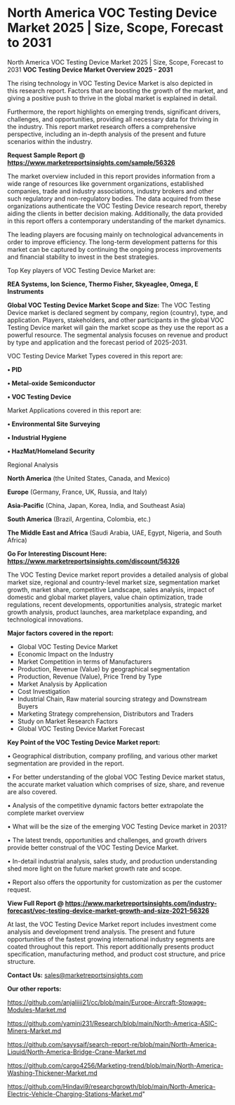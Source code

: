 # North America VOC Testing Device Market 2025 | Size, Scope, Forecast to 2031
North America VOC Testing Device Market 2025 | Size, Scope, Forecast to 2031
<Strong> VOC Testing Device Market Overview 2025 - 2031</strong>

The rising technology in VOC Testing Device Market is also depicted in this research report. Factors that are boosting the growth of the market, and giving a positive push to thrive in the global market is explained in detail.

Furthermore, the report highlights on emerging trends, significant drivers, challenges, and opportunities, providing all necessary data for thriving in the industry. This report market research offers a comprehensive perspective, including an in-depth analysis of the present and future scenarios within the industry.

<strong>Request Sample Report @ <a href=https://www.marketreportsinsights.com/sample/56326>https://www.marketreportsinsights.com/sample/56326</a></strong>

The market overview included in this report provides information from a wide range of resources like government organizations, established companies, trade and industry associations, industry brokers and other such regulatory and non-regulatory bodies. The data acquired from these organizations authenticate the VOC Testing Device research report, thereby aiding the clients in better decision making. Additionally, the data provided in this report offers a contemporary understanding of the market dynamics.

The leading players are focusing mainly on technological advancements in order to improve efficiency. The long-term development patterns for this market can be captured by continuing the ongoing process improvements and financial stability to invest in the best strategies.

Top Key players of VOC Testing Device Market are:

<strong>REA Systems, Ion Science, Thermo Fisher, Skyeaglee, Omega, E Instruments</strong>

<strong><b>Global VOC Testing Device Market Scope and Size:</b></strong>
The VOC Testing Device market is declared segment by company, region (country), type, and application. Players, stakeholders, and other participants in the global VOC Testing Device market will gain the market scope as they use the report as a powerful resource. The segmental analysis focuses on revenue and product by type and application and the forecast period of 2025-2031.

VOC Testing Device Market Types covered in this report are:

<strong>• PID

• Metal-oxide Semiconductor

• VOC Testing Device</strong>

Market Applications covered in this report are:

<strong>• Environmental Site Surveying

• Industrial Hygiene

• HazMat/Homeland Security</strong> 

Regional Analysis

<strong>North America</strong> (the United States, Canada, and Mexico)

<strong>Europe</strong> (Germany, France, UK, Russia, and Italy)

<strong>Asia-Pacific</strong> (China, Japan, Korea, India, and Southeast Asia)

<strong>South America</strong> (Brazil, Argentina, Colombia, etc.)

<strong>The Middle East and Africa</strong> (Saudi Arabia, UAE, Egypt, Nigeria, and South Africa)

<strong>Go For Interesting Discount Here: <a href=https://www.marketreportsinsights.com/discount/56326>https://www.marketreportsinsights.com/discount/56326</a></strong>

The VOC Testing Device market report provides a detailed analysis of global market size, regional and country-level market size, segmentation market growth, market share, competitive Landscape, sales analysis, impact of domestic and global market players, value chain optimization, trade regulations, recent developments, opportunities analysis, strategic market growth analysis, product launches, area marketplace expanding, and technological innovations.

<strong><b>Major factors covered in the report:</b></strong>
<ul>
  <li>Global VOC Testing Device Market </li>
  <li>Economic Impact on the Industry</li>
  <li>Market Competition in terms of Manufacturers</li>
  <li>Production, Revenue (Value) by geographical segmentation</li>
  <li>Production, Revenue (Value), Price Trend by Type</li>
  <li>Market Analysis by Application</li>
  <li>Cost Investigation</li>
  <li>Industrial Chain, Raw material sourcing strategy and Downstream Buyers</li>
  <li>Marketing Strategy comprehension, Distributors and Traders</li>
  <li>Study on Market Research Factors</li>
  <li>Global VOC Testing Device Market Forecast</li>
</ul>

<strong><b>Key Point of the VOC Testing Device Market report:</b></strong>

• Geographical distribution, company profiling, and various other market segmentation are provided in the report.

• For better understanding of the global VOC Testing Device market status, the accurate market valuation which comprises of size, share, and revenue are also covered.

• Analysis of the competitive dynamic factors better extrapolate the complete market overview

• What will be the size of the emerging VOC Testing Device market in 2031?

• The latest trends, opportunities and challenges, and growth drivers provide better construal of the VOC Testing Device Market.

• In-detail industrial analysis, sales study, and production understanding shed more light on the future market growth rate and scope.

• Report also offers the opportunity for customization as per the customer request.

<strong><b>View Full Report @ <a href=https://www.marketreportsinsights.com/industry-forecast/voc-testing-device-market-growth-and-size-2021-56326>https://www.marketreportsinsights.com/industry-forecast/voc-testing-device-market-growth-and-size-2021-56326</a></b></strong>


At last, the VOC Testing Device Market report includes investment come analysis and development trend analysis. The present and future opportunities of the fastest growing international industry segments are coated throughout this report. This report additionally presents product specification, manufacturing method, and product cost structure, and price structure.

<strong>Contact Us:</strong>
sales@marketreportsinsights.com

<strong>Our other reports:</strong>

<a href=https://github.com/anjaliiii21/cc/blob/main/Europe-Aircraft-Stowage-Modules-Market.md>https://github.com/anjaliiii21/cc/blob/main/Europe-Aircraft-Stowage-Modules-Market.md</a>

<a href=https://github.com/yamini231/Research/blob/main/North-America-ASIC-Miners-Market.md>https://github.com/yamini231/Research/blob/main/North-America-ASIC-Miners-Market.md</a>

<a href=https://github.com/sayysaif/search-report-re/blob/main/North-America-Liquid/North-America-Bridge-Crane-Market.md>https://github.com/sayysaif/search-report-re/blob/main/North-America-Liquid/North-America-Bridge-Crane-Market.md</a>

<a href=https://github.com/cargo4256/Marketing-trend/blob/main/North-America-Washing-Thickener-Market.md>https://github.com/cargo4256/Marketing-trend/blob/main/North-America-Washing-Thickener-Market.md</a>

<a href=https://github.com/Hindavi9/researchgrowth/blob/main/North-America-Electric-Vehicle-Charging-Stations-Market.md>https://github.com/Hindavi9/researchgrowth/blob/main/North-America-Electric-Vehicle-Charging-Stations-Market.md</a>"
